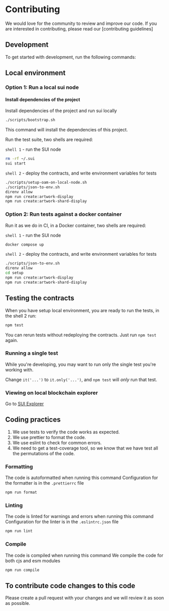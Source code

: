 # Contributing

We would love for the community to review and improve our code. If you are interested in contributing, please read our [contributing guidelines]

## Development
To get started with development, run the following commands:


## Local environment

### Option 1: Run a local sui node

#### Install dependencies of the project
Install dependencies of the project and run sui locally

```sh
./scripts/bootstrap.sh
```
This command will install the dependencies of this project.

Run the test suite, two shells are required:

`shell 1` - run the SUI node
```sh
rm -rf ~/.sui
sui start
```

`shell 2` - deploy the contracts, and write environment variables for tests
```sh
./scripts/setup-oam-on-local-node.sh
./scripts/json-to-env.sh
direnv allow
npm run create:artwork-display
npm run create:artwork-shard-display

```

### Option 2: Run tests against a docker container
Run it as we do in CI, in a Docker container, two shells are required:

`shell 1` - run the SUI node
```sh
docker compose up
```
`shell 2` - deploy the contracts, and write environment variables for tests
```sh
./scripts/json-to-env.sh
direnv allow
cd setup
npm run create:artwork-display
npm run create:artwork-shard-display
```

## Testing the contracts

When you have setup local environment, you are ready to run the tests, in the shell 2 run:

```sh
npm test
```
You can rerun tests without redeploying the contracts. Just run `npm test` again.

### Running a single test

While you're developing, you may want to run only the single test you're working with.

Change `it('...')` to `it.only('...')`, and `npm test` will *only* run that test.

### Viewing on local blockchain explorer
Go to [SUI Explorer](https://suiexplorer.com/?network=local)



## Coding practices
1. We use tests to verify the code works as expected.
2. We use prettier to format the code.
3. We use eslint to check for common errors.
4. We need to get a test-coverage tool, so we know that we have test all the permutations of the code.


### Formatting

The code is autoformatted when running this command
Configuration for the formatter is in the `.prettierrc` file

```sh
npm run format
```

### Linting

The code is linted for warnings and errors when running this command
Configuration for the linter is in the `.eslintrc.json` file

```sh
npm run lint
```

### Compile

The code is compiled when running this command
We compile the code for both cjs and esm modules

```sh
npm run compile
```

## To contribute code changes to this code
Please create a pull request with your changes and we will review it as soon as possible.
